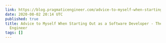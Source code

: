 ```yaml
---
link: https://blog.pragmaticengineer.com/advice-to-myself-when-starting-as-a-software-developer/
date: 2020-08-02 20:14 UTC
published: true
title: Advice to Myself When Starting Out as a Software Developer - The Pragmatic
  Engineer
tags: []
---
```




